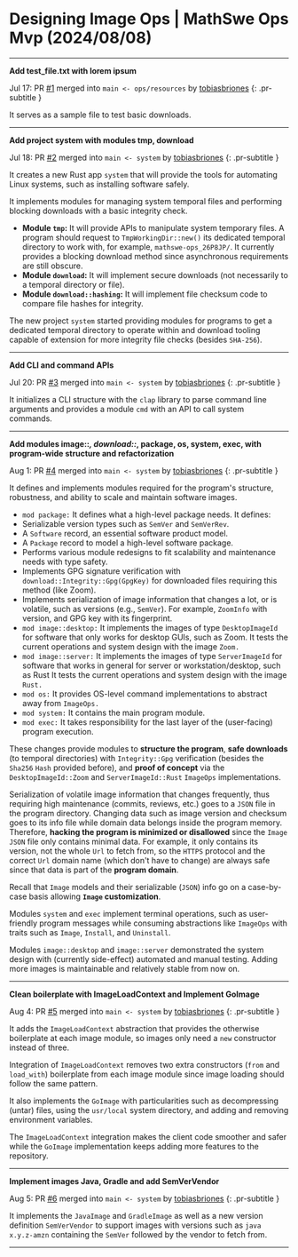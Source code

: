 <!-- Copyright (c) 2024 Tobias Briones. All rights reserved. -->
<!-- SPDX-License-Identifier: CC-BY-4.0 -->
<!-- This file is part of https://github.com/tobiasbriones/blog -->

# Designing Image Ops | MathSwe Ops Mvp (2024/08/08)

---

**Add test_file.txt with lorem ipsum**

Jul 17: PR [#1](https://github.com/mathswe-ops/mathswe-ops---mvp/pull/1) merged into `main <- ops/resources` by [tobiasbriones](https://github.com/tobiasbriones)
{: .pr-subtitle }

It serves as a sample file to test basic downloads.

---

**Add project system with modules tmp, download**

Jul 18: PR [#2](https://github.com/mathswe-ops/mathswe-ops---mvp/pull/2) merged into `main <- system` by [tobiasbriones](https://github.com/tobiasbriones)
{: .pr-subtitle }

It creates a new Rust app `system` that will provide the tools for automating
Linux systems, such as installing software safely.

It implements modules for managing system temporal files and performing blocking
downloads with a basic integrity check.

- **Module `tmp`:** It will provide APIs to manipulate system temporary files. A
program should request to `TmpWorkingDir::new()` its dedicated temporal
directory to work with, for example, `mathswe-ops_26P8JP/`. It currently
provides a blocking download method since asynchronous requirements are still
obscure.
- **Module `download`:** It will implement secure downloads (not necessarily to
a temporal directory or file).
- **Module `download::hashing`:** It will implement file checksum code to
compare file hashes for integrity.

The new project `system` started providing modules for programs to get a
dedicated temporal directory to operate within and download tooling capable of
extension for more integrity file checks (besides `SHA-256`).


---

**Add CLI and command APIs**

Jul 20: PR [#3](https://github.com/mathswe-ops/mathswe-ops---mvp/pull/3) merged into `main <- system` by [tobiasbriones](https://github.com/tobiasbriones)
{: .pr-subtitle }

It initializes a CLI structure with the `clap` library to parse command line
arguments and provides a module `cmd` with an API to call system commands.


---

**Add modules image::*, download::*, package, os, system, exec, with program-wide structure and refactorization**

Aug 1: PR [#4](https://github.com/mathswe-ops/mathswe-ops---mvp/pull/4) merged into `main <- system` by [tobiasbriones](https://github.com/tobiasbriones)
{: .pr-subtitle }

It defines and implements modules required for the program's structure,
robustness, and ability to scale and maintain software images.

- `mod package:` It defines what a high-level package needs. It defines:
- Serializable version types such as `SemVer` and `SemVerRev`.
- A `Software` record, an essential software product model.
- A `Package` record to model a high-level software package.
- Performs various module redesigns to fit scalability and maintenance needs
with type safety.
- Implements GPG signature verification with `download::Integrity::Gpg(GpgKey)`
for downloaded files requiring this method (like Zoom).
- Implements serialization of image information that changes a lot, or is
volatile, such as versions (e.g., `SemVer`). For example, `ZoomInfo` with
version, and GPG key with its fingerprint.
- `mod image::desktop:` It implements the images of type `DesktopImageId` for
software that only works for desktop GUIs, such as Zoom. It tests the current
operations and system design with the image `Zoom.`
- `mod image::server:` It implements the images of type `ServerImageId` for
software that works in general for server or workstation/desktop, such as Rust
It tests the current operations and system design with the image `Rust.`
- `mod os:` It provides OS-level command implementations to abstract away from
`ImageOps.`
- `mod system:` It contains the main program module.
- `mod exec:` It takes responsibility for the last layer of the (user-facing)
program execution.

These changes provide modules to **structure the program**, **safe downloads**
(to temporal directories) with `Integrity::Gpg` verification (besides the
`Sha256` `Hash` provided before), and **proof of concept** via the
`DesktopImageId::Zoom` and `ServerImageId::Rust` `ImageOps` implementations.

Serialization of volatile image information that changes frequently, thus
requiring high maintenance (commits, reviews, etc.) goes to a `JSON` file in the
program directory. Changing data such as image version and checksum goes to its
info file while domain data belongs inside the program memory. Therefore,
**hacking the program is minimized or disallowed** since the `Image` `JSON` file
only contains minimal data. For example, it only contains its version, not the
whole `Url` to fetch from, so the `HTTPS` protocol and the correct `Url` domain
name (which don't have to change) are always safe since that data is part of the
**program domain**.

Recall that `Image` models and their serializable (`JSON`) info go on a
case-by-case basis allowing **`Image` customization**.

Modules `system` and `exec` implement terminal operations, such as user-friendly
program messages while consuming abstractions like `ImageOps` with traits such
as `Image`, `Install`, and `Uninstall`.

Modules `image::desktop` and `image::server` demonstrated the system design with
(currently side-effect) automated and manual testing. Adding more images is
maintainable and relatively stable from now on.


---

**Clean boilerplate with ImageLoadContext and Implement GoImage**

Aug 4: PR [#5](https://github.com/mathswe-ops/mathswe-ops---mvp/pull/5) merged into `main <- system` by [tobiasbriones](https://github.com/tobiasbriones)
{: .pr-subtitle }

It adds the `ImageLoadContext` abstraction that provides the otherwise
boilerplate at each image module, so images only need a `new` constructor
instead of three.

Integration of `ImageLoadContext` removes two extra constructors (`from` and
`load_with`) boilerplate from each image module since image loading should
follow the same pattern.

It also implements the `GoImage` with particularities such as decompressing
(untar) files, using the `usr/local` system directory, and adding and removing
environment variables.

The `ImageLoadContext` integration makes the client code smoother and safer
while the `GoImage` implementation keeps adding more features to the repository.


---

**Implement images Java, Gradle and add SemVerVendor**

Aug 5: PR [#6](https://github.com/mathswe-ops/mathswe-ops---mvp/pull/6) merged into `main <- system` by [tobiasbriones](https://github.com/tobiasbriones)
{: .pr-subtitle }

It implements the `JavaImage` and `GradleImage` as well as a new version
definition `SemVerVendor` to support images with versions such as `java
x.y.z-amzn` containing the `SemVer` followed by the vendor to fetch from.

---

